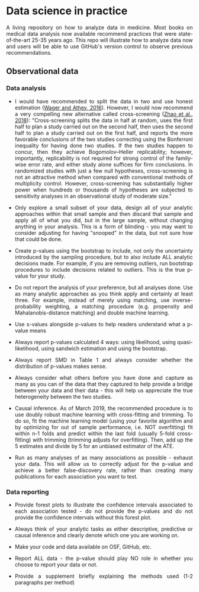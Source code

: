 # Data science in practice

<div align="justify">

A living repository on how to analyze data in medicine. Most books on medical data analysis now available recommend practices that were state-of-the-art 25-35 years ago. This repo will illustrate how to analyze data now and users will be able to use GitHub's version control to observe previous recommendations.

## Observational data

### Data analysis

* I would have recommended to split the data in two and use honest estimation ([Wager and Athey, 2016](https://amstat-tandfonline-com.stanford.idm.oclc.org/doi/full/10.1080/01621459.2017.1319839?src=recsys)). However, I would now recommend a very compelling new alternative called cross-screening ([Zhao et al., 2018](https://amstat.tandfonline.com/doi/abs/10.1080/01621459.2017.1407770?journalCode=uasa20#.W0W2NS3wd24)): "Cross-screening splits the data in half at random, uses the first half to plan a study carried out on the second half, then uses the second half to plan a study carried out on the first half, and reports the more favorable conclusions of the two studies correcting using the Bonferroni inequality for having done two studies. If the two studies happen to concur, then they achieve Bogomolov–Heller replicability; however, importantly, replicability is not required for strong control of the family-wise error rate, and either study alone suffices for firm conclusions. In randomized studies with just a few null hypotheses, cross-screening is not an attractive method when compared with conventional methods of multiplicity control. However, cross-screening has substantially higher power when hundreds or thousands of hypotheses are subjected to sensitivity analyses in an observational study of moderate size."

* Only explore a small subset of your data, design all of your analytic approaches within that small sample and then discard that sample and apply all of what you did, but in the large sample, without changing anything in your analysis. This is a form of blinding - you may want to consider adjusting for having "snooped" in the data, but not sure how that could be done.

* Create p-values using the bootstrap to include, not only the uncertainty introduced by the sampling procedure, but to also include ALL analytic decisions made. For example, if you are removing outliers, run bootstrap procedures to include decisions related to outliers. This is the true p-value for your study.

* Do not report the analysis of your preference, but all analyses done. Use as many analytic approaches as you think apply and certainly at least three. For example, instead of merely using matching, use inverse-probability weighting, a matching procedure (e.g. propensity and Mahalanobis-distance matching) and double machine learning.

* Use s-values alongside p-values to help readers understand what a p-value means

* Always report p-values calculated 4 ways: using likelihood, using quasi-likelihood, using sandwich estimation and using the bootstrap.

* Always report SMD in Table 1 and always consider whether the distribution of p-values makes sense.

* Always consider what others before you have done and capture as many as you can of the data that they captured to help provide a bridge between your data and their data - this will help us appreciate the true heterogeneity between the two studies.

* Causal inference. As of March 2019, the recommended procedure is to use doubly robust machine learning with cross-fitting and trimming. To do so, fit the machine learning model (using your favorite algorithm and by optimizing for out of sample performance, i.e. NOT overfitting) fit within n-1 folds and predict within the last fold (usually 5-fold cross-fitting) with trimming (trimming adjusts for overfitting). Then, add up the 5 estimates and divide by 5 for an unbiased estimator of the ATE.

* Run as many analyses of as many associations as possible - exhaust your data. This will allow us to correctly adjust for the p-value and achieve a better false-discovery rate, rather than creating many publications for each association you want to test.

### Data reporting

* Provide forest plots to illustrate the confidence intervals associated to each association tested - do not provide the p-values and do not provide the confidence intervals without this forest plot.

* Always think of your analytic tasks as either descriptive, predictive or causal inference and clearly denote which one you are working on.

* Make your code and data available on OSF, GitHub, etc.

* Report ALL data - the p-value should play NO role in whether you choose to report your data or not.

* Provide a supplement briefly explaining the methods used (1-2 paragraphs per method)

</div>
